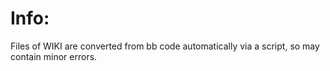 

# Info:

Files of WIKI are converted from bb code automatically via a script, so may contain minor errors.
